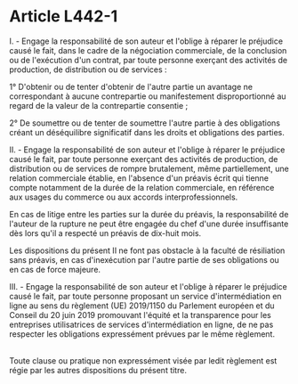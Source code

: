 # Article L442-1

<p>I. - Engage la responsabilité de son auteur et l'oblige à réparer le préjudice causé le fait, dans le cadre de la négociation commerciale, de la conclusion ou de l'exécution d'un contrat, par toute personne exerçant des activités de production, de distribution ou de services :</p><p>1° D'obtenir ou de tenter d'obtenir de l'autre partie un avantage ne correspondant à aucune contrepartie ou manifestement disproportionné au regard de la valeur de la contrepartie consentie ;</p><p>2° De soumettre ou de tenter de soumettre l'autre partie à des obligations créant un déséquilibre significatif dans les droits et obligations des parties.</p><p>II. - Engage la responsabilité de son auteur et l'oblige à réparer le préjudice causé le fait, par toute personne exerçant des activités de production, de distribution ou de services de rompre brutalement, même partiellement, une relation commerciale établie, en l'absence d'un préavis écrit qui tienne compte notamment de la durée de la relation commerciale, en référence aux usages du commerce ou aux accords interprofessionnels.</p><p>En cas de litige entre les parties sur la durée du préavis, la responsabilité de l'auteur de la rupture ne peut être engagée du chef d'une durée insuffisante dès lors qu'il a respecté un préavis de dix-huit mois.</p><p>Les dispositions du présent II ne font pas obstacle à la faculté de résiliation sans préavis, en cas d'inexécution par l'autre partie de ses obligations ou en cas de force majeure.</p><p>III. - Engage la responsabilité de son auteur et l'oblige à réparer le préjudice causé le fait, par toute personne proposant un service d'intermédiation en ligne au sens du règlement (UE) 2019/1150 du Parlement européen et du Conseil du 20 juin 2019 promouvant l'équité et la transparence pour les entreprises utilisatrices de services d'intermédiation en ligne, de ne pas respecter les obligations expressément prévues par le même règlement.<br/><br/>

Toute clause ou pratique non expressément visée par ledit règlement est régie par les autres dispositions du présent titre.</p>